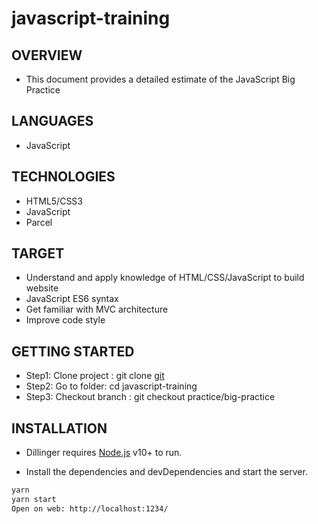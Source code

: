 # javascript-training

## OVERVIEW

- This document provides a detailed estimate of the JavaScript Big Practice


## LANGUAGES

- JavaScript

## TECHNOLOGIES

- HTML5/CSS3
- JavaScript
- Parcel

## TARGET

- Understand and apply knowledge of HTML/CSS/JavaScript to build website
- JavaScript ES6 syntax
- Get familiar with MVC architecture
- Improve code style

## GETTING STARTED

- Step1: Clone project : git clone [git](https://gitlab.asoft-python.com/g-baonguyen/javascript-training.git)
- Step2: Go to folder: cd javascript-training
- Step3: Checkout branch : git checkout practice/big-practice

## INSTALLATION

- Dillinger requires [Node.js](https://nodejs.org/) v10+ to run.

- Install the dependencies and devDependencies and start the server.

```sh
yarn
yarn start
Open on web: http://localhost:1234/
```
